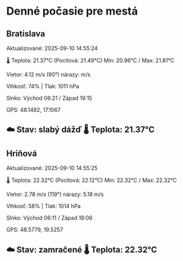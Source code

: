 ﻿# Denné počasie pre mestá

## Bratislava
Aktualizované: 2025-09-10 14:55:24

🌡️ Teplota: 21.37°C 
(Pocitová: 21.49°C)
Min: 20.96°C / Max: 21.81°C

Vietor: 4.12 m/s    (90°) 
nárazy:  m/s

Vlhkosť: 74% | Tlak: 1011 hPa

Slnko: Východ 06:21 / Západ 19:15

GPS: 48.1482, 17.1067

☁️ Stav: slabý dážď        🌡️ Teplota: 21.37°C
---

## Hriňová
Aktualizované: 2025-09-10 14:55:25

🌡️ Teplota: 22.32°C 
(Pocitová: 22.12°C)
Min: 22.32°C / Max: 22.32°C

Vietor: 2.78 m/s (119°)
nárazy: 5.18 m/s

Vlhkosť: 58% | Tlak: 1014 hPa

Slnko: Východ 06:11 / Západ 19:06

GPS: 48.5779, 19.5257

☁️ Stav: zamračené        🌡️ Teplota: 22.32°C
---
